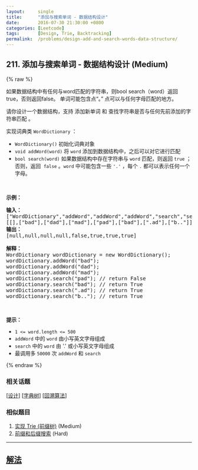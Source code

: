 ```yaml
---
layout:     single
title:      "添加与搜索单词 - 数据结构设计"
date:       2016-07-30 21:30:00 +0800
categories: [Leetcode]
tags:       [Design, Trie, Backtracking]
permalink:  /problems/design-add-and-search-words-data-structure/
---
```


## 211. 添加与搜索单词 - 数据结构设计 (Medium)

{% raw %}

<p>如果数据结构中有任何与word匹配的字符串，则bool search（word）返回true，否则返回false。 单词可能包含点&ldquo;。&rdquo; 点可以与任何字母匹配的地方。</p>

<p>请你设计一个数据结构，支持 添加新单词 和 查找字符串是否与任何先前添加的字符串匹配 。</p>

<p>实现词典类 <code>WordDictionary</code> ：</p>

<ul>
	<li><code>WordDictionary()</code> 初始化词典对象</li>
	<li><code>void addWord(word)</code> 将 <code>word</code> 添加到数据结构中，之后可以对它进行匹配</li>
	<li><code>bool search(word)</code> 如果数据结构中存在字符串与&nbsp;<code>word</code> 匹配，则返回 <code>true</code> ；否则，返回&nbsp; <code>false</code> 。<code>word</code> 中可能包含一些 <code>&#39;.&#39;</code> ，每个&nbsp;<code>.</code> 都可以表示任何一个字母。</li>
</ul>

<p>&nbsp;</p>

<p><strong>示例：</strong></p>

<pre><strong>输入：</strong>
[&quot;WordDictionary&quot;,&quot;addWord&quot;,&quot;addWord&quot;,&quot;addWord&quot;,&quot;search&quot;,&quot;search&quot;,&quot;search&quot;,&quot;search&quot;]
[[],[&quot;bad&quot;],[&quot;dad&quot;],[&quot;mad&quot;],[&quot;pad&quot;],[&quot;bad&quot;],[&quot;.ad&quot;],[&quot;b..&quot;]]
<strong>输出：</strong>
[null,null,null,null,false,true,true,true]

<strong>解释：</strong>
WordDictionary wordDictionary = new WordDictionary();
wordDictionary.addWord(&quot;bad&quot;);
wordDictionary.addWord(&quot;dad&quot;);
wordDictionary.addWord(&quot;mad&quot;);
wordDictionary.search(&quot;pad&quot;); // return False
wordDictionary.search(&quot;bad&quot;); // return True
wordDictionary.search(&quot;.ad&quot;); // return True
wordDictionary.search(&quot;b..&quot;); // return True
</pre>

<p>&nbsp;</p>

<p><strong>提示：</strong></p>

<ul>
	<li><code>1 &lt;= word.length &lt;= 500</code></li>
	<li><code>addWord</code> 中的 <code>word</code> 由小写英文字母组成</li>
	<li><code>search</code> 中的 <code>word</code> 由 &#39;.&#39; 或小写英文字母组成</li>
	<li>最调用多 <code>50000</code> 次 <code>addWord</code> 和 <code>search</code></li>
</ul>

{% endraw %}

### 相关话题
  [[设计](https://github.com/openset/leetcode/tree/master/tag/design/README.md)]
  [[字典树](https://github.com/openset/leetcode/tree/master/tag/trie/README.md)]
  [[回溯算法](https://github.com/openset/leetcode/tree/master/tag/backtracking/README.md)]

### 相似题目
  1. [实现 Trie (前缀树)](/problems/implement-trie-prefix-tree) (Medium)
  1. [前缀和后缀搜索](/problems/prefix-and-suffix-search) (Hard)

---

## [解法](https://github.com/openset/leetcode/tree/master/problems/design-add-and-search-words-data-structure)
